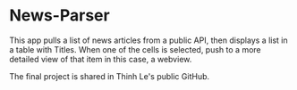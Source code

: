 # News-Parser

This app pulls a list of news articles from a public API, then displays a list in a table with Titles. When one of the cells is selected, push to a more detailed view of that item in this case, a webview. 

The final project is shared in Thinh Le's public GitHub.
